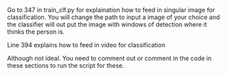 Go to 347 in train_clf.py for explaination how to feed in singular image for classification. You will change the path to input a image of your choice and the classifier will out put the image with windows of detection where it thinks the person is. 

Line 394 explains how to feed in video for classification

Although not ideal. You need to comment out or comment in the code in these sections to run the script for these. 
